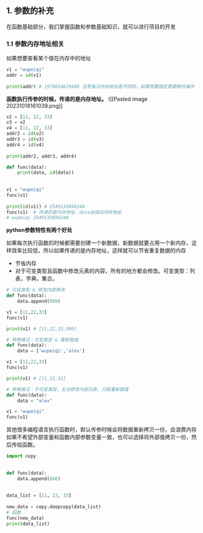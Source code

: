 ## 1. 参数的补充

在函数基础部分，我们掌握函数和参数基础知识，就可以进行项目的开发

### 1.1 参数内存地址相关

如果想要查看某个值在内存中的地址

```python
v1 = "wupeiqi"  
addr = id(v1)  
  
print(addr) # 1979654629488 注意每次内存地址是不同的，如果想要固定需要额外操作
```

**函数执行传参的时候，传递的是内存地址。**
![[Pasted image 20231018161039.png]]

```python
v2 = [11, 22, 33]  
v3 = v2  
v4 = [11, 22, 33]  
addr2 = id(v2)  
addr3 = id(v3)  
addr4 = id(v4)  
  
print(addr2, addr3, addr4)
```


```python
def func(data):  
    print(data, id(data))  
  
  
v1 = "wupeiqi"  
func(v1)  
  
print(id(v1)) # 2549133896240  
func(v1)  # 传递的是内存地址，data会指向内存地址  
# wupeiqi 2549133896240
```

**python参数特性有两个好处**

如果每次执行函数的时候都需要创建一个新数据，新数据就要占用一个新内存，这样效率比较低，所以如果传递的是内存地址，这样就可以节省重复数据的内存

- 节省内存
- 对于可变类型且函数中修改元素的内容，所有的地方都会修改。可变类型：列表，字典，集合。
```python
# 可变类型 & 修改内部修改
def func(data):
	data.append(999)

v1 = [11,22,33]
func(v1)

print(v1) # [11,22,33,999]
```

```python
# 特殊情况：可变类型 & 重新赋值
def func(data):
	data = ['wupeiqi','alex']

v1 = [11,22,33]
func(v1)

print(v1) # [11,22,33]
```

```python
# 特殊情况：不可变类型，无法修改内部元素，只能重新赋值
def func(data):
	data = "alex"

v1 = "wupeiqi"
func(v1)
```

其他很多编程语言执行函数时，默认传参时候会将数据重新拷贝一份，会浪费内存
如果不希望外部变量和函数内部参数变量一致，也可以选择将外部值拷贝一份，然后传给函数。

```python
import copy  
  
  
def func(data):  
    data.append(666)  
  
  
data_list = [11, 22, 33]  
  
new_data = copy.deepcopy(data_list)  
# 函数  
func(new_data)  
print(data_list)
```


